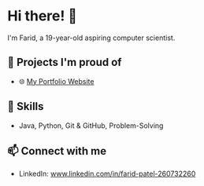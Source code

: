 # Hi there! 👋
I'm Farid, a 19-year-old aspiring computer scientist.

## 🚀 Projects I'm proud of
- 🌐 [My Portfolio Website](https://Farid109.github.io)

## 🔧 Skills
- Java, Python, Git & GitHub, Problem-Solving

## 📫 Connect with me
- LinkedIn: www.linkedin.com/in/farid-patel-260732260 

